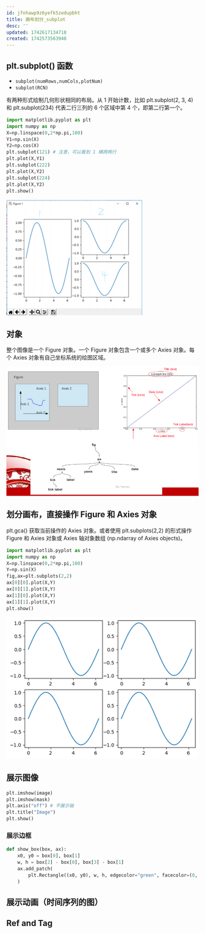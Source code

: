```yaml
---
id: jfnhawp9z6yefk5zedupbht
title: 画布划分_subplot
desc: ''
updated: 1742617134718
created: 1742573563940
---
```


## plt.subplot() 函数

- `subplot(numRows,numCols,plotNum)`
- `subplot(RCN)`

有两种形式绘制几何形状相同的布局。从 1 开始计数，比如 plt.subplot(2, 3, 4) 和 plt.subplot(234) 代表二行三列的 6 个区域中第 4 个，即第二行第一个。

```py
import matplotlib.pyplot as plt
import numpy as np
X=np.linspace(0,2*np.pi,100)
Y1=np.sin(X)
Y2=np.cos(X)
plt.subplot(121) # 注意，可以看到 1 横跨两行
plt.plot(X,Y1)
plt.subplot(222)
plt.plot(X,Y2)
plt.subplot(224)
plt.plot(X,Y2)
plt.show()
```

![subplot_1](assets/images/python.plt.画布划分_subplot/subplot_1.png)

## 对象

整个图像是一个 Figure 对象。一个 Figure 对象包含一个或多个 Axies 对象。每个 Axies 对象有自己坐标系统的绘图区域。

![architecture](assets/images/python.plt.画布划分_subplot/architecture.png)

## 划分画布，直接操作 Figure 和 Axies 对象

plt.gca() 获取当前操作的 Axies 对象。或者使用 plt.subplots(2,2) 的形式操作 Figure 和 Axies 对象或 Axies 轴对象数组 (np.ndarray of Axies objects)。

```py
import matplotlib.pyplot as plt
import numpy as np
X=np.linspace(0,2*np.pi,100)
Y=np.sin(X)
fig,ax=plt.subplots(2,2)
ax[0][0].plot(X,Y)
ax[0][1].plot(X,Y)
ax[1][0].plot(X,Y)
ax[1][1].plot(X,Y)
plt.show()
```

![axies](assets/images/python.plt.画布划分_subplot/axies.png)

## 展示图像

```py
plt.imshow(image)
plt.imshow(mask)
plt.axis("off") # 不展示轴
plt.title("Image")
plt.show()
```

### 展示边框

```py
def show_box(box, ax):
    x0, y0 = box[0], box[1]
    w, h = box[2] - box[0], box[3] - box[1]
    ax.add_patch(
        plt.Rectangle((x0, y0), w, h, edgecolor="green", facecolor=(0, 0, 0, 0), lw=2)
    )
```

## 展示动画（时间序列的图）



## Ref and Tag